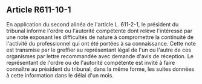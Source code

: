 Article R611-10-1
----
En application du second alinéa de l'article L. 611-2-1, le président du
tribunal informe l'ordre ou l'autorité compétente dont relève l'intéressé par
une note exposant les difficultés de nature à compromettre la continuité de
l'activité du professionnel qui ont été portées à sa connaissance. Cette note
est transmise par le greffier au représentant légal de l'un ou l'autre de ces
organismes par lettre recommandée avec demande d'avis de réception. Le
représentant de l'ordre ou de l'autorité compétente est invité à faire connaître
au président du tribunal, dans la même forme, les suites données à cette
information dans le délai d'un mois.

